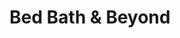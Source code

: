 ---
title: "Bed Bath & Beyond"
url: /east-farmingdale/bed-bath-und-beyond/
shop: Haushaltsartikel
---